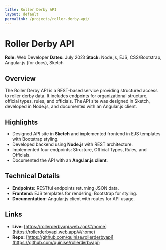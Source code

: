 ```yaml
---
title: Roller Derby API
layout: default
permalink: /projects/roller-derby-api/
---
```


# Roller Derby API

**Role:** Web Developer
**Dates:** July 2023
**Stack:** Node.js, EJS, CSS/Bootstrap, Angular.js (for docs), Sketch

## Overview
The Roller Derby API is a REST-based service providing structured access to roller derby data. It includes endpoints for organizational structure, official types, rules, and officials. The API site was designed in Sketch, developed in Node.js, and documented with an Angular.js client.

## Highlights
- Designed API site in **Sketch** and implemented frontend in EJS templates with Bootstrap styling.
- Developed backend using **Node.js** with REST architecture.
- Implemented four endpoints: Structure, Official Types, Rules, and Officials.
- Documented the API with an **Angular.js client**.

## Technical Details
- **Endpoints:** RESTful endpoints returning JSON data.
- **Frontend:** EJS templates for rendering; Bootstrap for styling.
- **Documentation:** Angular.js client with routes for API usage.

## Links
- **Live:** [https://rollerderbyapi.web.app/#/home](https://rollerderbyapi.web.app/#/home)
- **Repo:** [https://github.com/quinise/rollerderbyapi](https://github.com/quinise/rollerderbyapi)
